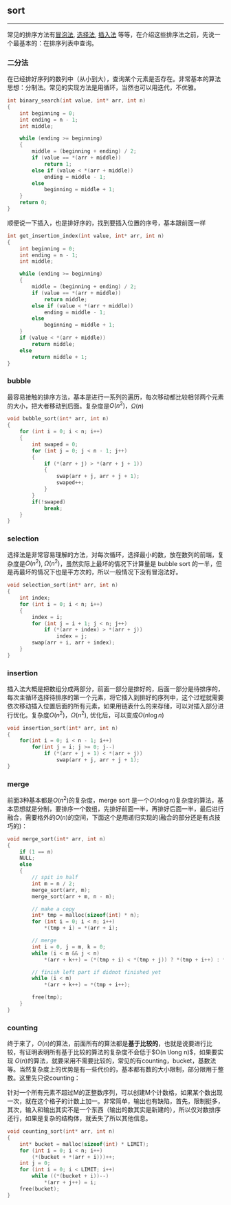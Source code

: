 <!--c-algoritm-->
## sort

----

常见的排序方法有[冒泡法](#bubble), [选择法](#selection), [插入法](#insertion) 等等，在介绍这些排序法之前，先说一个最基本的：在排序列表中查询。

### 二分法

在已经排好序列的数列中（从小到大），查询某个元素是否存在。非常基本的算法思想：分制法。常见的实现方法是用循环，当然也可以用迭代，不优雅。

```cpp
int binary_search(int value, int* arr, int n)
{
    int beginning = 0;
    int ending = n - 1;
    int middle; 

    while (ending >= beginning)
    {
        middle = (beginning + ending) / 2; 
        if (value == *(arr + middle))
            return 1; 
        else if (value < *(arr + middle))
            ending = middle - 1;
        else
            beginning = middle + 1;
    }
    return 0;
}
```
顺便说一下插入，也是排好序的，找到要插入位置的序号，基本跟前面一样

```cpp
int get_insertion_index(int value, int* arr, int n)
{
    int beginning = 0;
    int ending = n - 1;
    int middle; 

    while (ending >= beginning)
    {
        middle = (beginning + ending) / 2; 
        if (value == *(arr + middle))
            return middle; 
        else if (value < *(arr + middle))
            ending = middle - 1;
        else
            beginning = middle + 1;
    }
    if (value < *(arr + middle))
        return middle;
    else
        return middle + 1;
}
```
### bubble

最容易接触的排序方法，基本是进行一系列的遍历，每次移动都比较相邻两个元素的大小，把大者移动到后面。复杂度是$O(n^2)$，$\Omega(n)$

```cpp
void bubble_sort(int* arr, int n)
{
    for (int i = 0; i < n; i++)
    {
        int swaped = 0;
        for (int j = 0; j < n - 1; j++)
        {
            if (*(arr + j) > *(arr + j + 1))
            {
                swap(arr + j, arr + j + 1);
                swaped++;
            }
        }
        if(!swaped)
            break;
    }
}
```

### selection

选择法是非常容易理解的方法，对每次循环，选择最小的数，放在数列的前端，复杂度是$O(n^2)$, $\Omega(n^2)$，虽然实际上最坏的情况下计算量是 bubble sort 的一半，但是再最坏的情况下也是平方次的，所以一般情况下没有冒泡法好。


```cpp
void selection_sort(int* arr, int n)
{
    int index;
    for (int i = 0; i < n; i++)
    {
        index = i;
        for (int j = i + 1; j < n; j++)
            if (*(arr + index) > *(arr + j))
                index = j; 
        swap(arr + i, arr + index);
    }
}
```

### insertion

插入法大概是把数组分成两部分，前面一部分是排好的，后面一部分是待排序的，每次主循环选择待排序的第一个元素，将它插入到排好的序列中，这个过程就需要依次移动插入位置后面的所有元素，如果用链表什么的来存储，可以对插入部分进行优化。复杂度$O(n^2)$，$\Omega(n^2)$, 优化后，可以变成$O(n \log n)$

```cpp
void insertion_sort(int* arr, int n)
{
    for(int i = 0; i < n - 1; i++)
        for(int j = i; j >= 0; j--)
            if (*(arr + j + 1) < *(arr + j))
                swap(arr + j, arr + j + 1);
}
```

### merge

前面3种基本都是$O(n^2)$的复杂度，merge sort 是一个$O(n \log n)$复杂度的算法，基本思想就是分制，要排序一个数组，先排好前面一半，再排好后面一半，最后进行融合，需要格外的$O(n)$的空间，下面这个是用递归实现的(融合的部分还是有点技巧的)：

```cpp
void merge_sort(int* arr, int n)
{
    if (1 == n)
    NULL;
    else
    {
        // spit in half
        int m = n / 2;
        merge_sort(arr, m);
        merge_sort(arr + m, n - m);

        // make a copy
        int* tmp = malloc(sizeof(int) * n);
        for (int i = 0; i < n; i++)
            *(tmp + i) = *(arr + i);

        // merge
        int i = 0, j = m, k = 0;
        while (i < m && j < n)
            *(arr + k++) = (*(tmp + i) < *(tmp + j)) ? *(tmp + i++) : *(tmp + j++);

        // finish left part if didnot finished yet
        while (i < m)
            *(arr + k++) = *(tmp + i++);

        free(tmp);
    }
}
```

### counting

终于来了，$O(n)$的算法，前面所有的算法都是**基于比较的**，也就是说要进行比较，有证明表明所有基于比较的算法的复杂度不会低于$O(n \long n)$，如果要实现 $O(n)$的算法，就要采用不需要比较的，常见的有counting，bucket，基数法等。当然复杂度上的优势是有一些代价的，基本都有数的大小限制，部分限用于整数。这里先只说counting：

针对一个所有元素不超过M的正整数序列，可以创建M个计数格，如果某个数出现一次，就在这个格子的计数上加一。非常简单，输出也有缺陷，首先，限制挺多，其次，输入和输出其实不是一个东西（输出的数其实是新建的），所以仅对数排序还行，如果是复杂的结构体，就丢失了所以其他信息。

```cpp
void counting_sort(int* arr, int n)
{
    int* bucket = malloc(sizeof(int) * LIMIT);
    for (int i = 0; i < n; i++)
        (*(bucket + *(arr + i)))++;
    int j = 0;
    for (int i = 0; i < LIMIT; i++)
        while ((*(bucket + i))--)
            *(arr + j++) = i;
    free(bucket);
}
```
